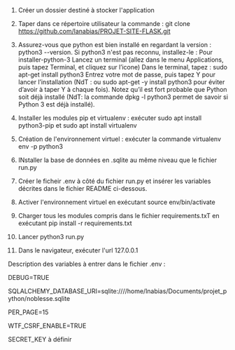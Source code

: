 
1) Créer un dossier destiné à stocker l'application
2) Taper dans ce répertoire utilisateur la commande : git clone https://github.com/lanabias/PROJET-SITE-FLASK.git
3) Assurez-vous que python est bien installé en regardant la version : python3 --version. Si python3 n'est pas reconnu, installez-le :
Pour installer-python-3
    Lancez un terminal (allez dans le menu Applications, puis tapez Terminal, et cliquez sur l’icone)
    Dans le terminal, tapez : sudo apt-get install python3
    Entrez votre mot de passe, puis tapez Y pour lancer l’installation (NdT : ou sudo apt-get -y install python3 pour éviter d’avoir à taper Y à chaque fois). Notez qu’il est fort probable que Python soit déjà installé (NdT: la commande dpkg -l python3 permet de savoir si Python 3 est déjà installé).

4) Installer les modules pip et virtualenv : exécuter sudo apt install python3-pip et sudo apt install virtualenv

5) Création de l'environnement virtuel : exécuter la commande virtualenv env -p python3
6) INstaller la base de données en .sqlite au même niveau que le fichier run.py
7) Créer le ficheir .env à côté du fichier run.py et insérer les variables décrites dans le fichier README ci-dessous.
6) Activer l'environnement virtuel en exécutant source env/bin/activate
7) Charger tous les modules compris dans le fichier requirements.txT en exécutant pip install -r requirements.txt
7) Lancer python3 run.py
8) Dans le navigateur, exécuter l'url 127.0.0.1


Description des variables à entrer dans le fichier .env : 

DEBUG=TRUE

SQLALCHEMY_DATABASE_URI=sqlite:////home/lnabias/Documents/projet_python/noblesse.sqlite

PER_PAGE=15

WTF_CSRF_ENABLE=TRUE

SECRET_KEY à définir

